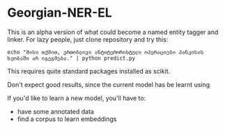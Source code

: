 # Georgian-NER-EL

This is an alpha version of what could become a named entity tagger and linker. For lazy people, just clone repository and try this:

```echo "მისი თქმით, ერთობლივი ანტიტერორისტული ოპერაციები პანკისის ხეობაში არ იგეგმება." | python predict.py```

This requires quite standard packages installed as scikit.

Don't expect good results, since the current model has be learnt using 

If you'd like to learn a new model, you'll have to:

- have some annotated data
- find a corpus to learn embeddings

